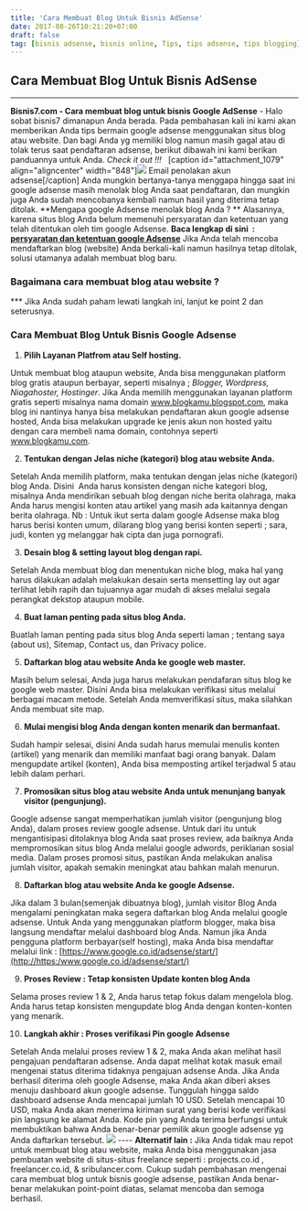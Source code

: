 ```yaml
---
title: 'Cara Membuat Blog Untuk Bisnis AdSense'
date: 2017-08-26T10:21:20+07:00
draft: false
tag: [bisnis adsense, bisnis online, Tips, tips adsense, tips blogging]
---
```

## Cara Membuat Blog Untuk Bisnis AdSense
----

**Bisnis7.com - Cara membuat blog untuk bisnis Google AdSense** \- Halo sobat bisnis7 dimanapun Anda berada. Pada pembahasan kali ini kami akan memberikan Anda tips bermain google adsense menggunakan situs blog atau website. Dan bagi Anda yg memiliki blog namun masih gagal atau di tolak terus saat pendaftaran adsense, berikut dibawah ini kami berikan panduannya untuk Anda. _Check it out !!!_   \[caption id="attachment_1079" align="aligncenter" width="848"\]![](https://www.bisnis7.com/wp-content/uploads/2017/08/cara-membuat-blog-bisnis-untuk-adsense-2.jpg) Email penolakan akun adsense\[/caption\] Anda mungkin bertanya-tanya menggapa hingga saat ini google adsense masih menolak blog Anda saat pendaftaran, dan mungkin juga Anda sudah mencobanya kembali namun hasil yang diterima tetap ditolak. **Mengapa google Adsense menolak blog Anda ? ** Alasannya, karena situs blog Anda belum memenuhi persyaratan dan ketentuan yang telah ditentukan oleh tim google Adsense. **Baca lengkap di sini  : [persyaratan dan ketentuan google Adsense](https://www.google.com/adsense/localized-terms:/)** Jika Anda telah mencoba mendaftarkan blog (website) Anda berkali-kali namun hasilnya tetap ditolak, solusi utamanya adalah membuat blog baru.

### Bagaimana cara membuat blog atau website ?

\*\*\* Jika Anda sudah paham lewati langkah ini, lanjut ke point 2 dan seterusnya.

### Cara Membuat Blog Untuk Bisnis Google Adsense

1.  **Pilih Layanan Platfrom atau Self hosting.**

Untuk membuat blog ataupun website, Anda bisa menggunakan platform blog gratis ataupun berbayar, seperti misalnya ; _Blogger, Wordpress, Niagahoster, Hostinger_. Jika Anda memilih menggunakan layanan platform gratis seperti misalnya nama domain www.blogkamu.blogspot.com, maka blog ini nantinya hanya bisa melakukan pendaftaran akun google adsense hosted, Anda bisa melakukan upgrade ke jenis akun non hosted yaitu dengan cara membeli nama domain, contohnya seperti www.blogkamu.com.

2.  **Tentukan dengan Jelas niche (kategori) blog atau website Anda.**

Setelah Anda memilih platform, maka tentukan dengan jelas niche (kategori) blog Anda. Disini  Anda harus konsisten dengan niche kategori blog, misalnya Anda mendirikan sebuah blog dengan niche berita olahraga, maka Anda harus mengisi konten atau artikel yang masih ada kaitannya dengan berita olahraga. Nb : Untuk ikut serta dalam google Adsense maka blog harus berisi konten umum, dilarang blog yang berisi konten seperti ; sara, judi, konten yg melanggar hak cipta dan juga pornografi.

3.  **Desain blog & setting layout blog dengan rapi.**

Setelah Anda membuat blog dan menentukan niche blog, maka hal yang harus dilakukan adalah melakukan desain serta mensetting lay out agar terlihat lebih rapih dan tujuannya agar mudah di akses melalui segala perangkat dekstop ataupun mobile.

4.  **Buat laman penting pada situs blog Anda.**

Buatlah laman penting pada situs blog Anda seperti laman ; tentang saya (about us), Sitemap, Contact us, dan Privacy police.

5.  **Daftarkan blog atau website Anda ke google web master.**

Masih belum selesai, Anda juga harus melakukan pendafaran situs blog ke google web master. Disini Anda bisa melakukan verifikasi situs melalui berbagai macam metode. Setelah Anda memverifikasi situs, maka silahkan Anda membuat site map.

6.  **Mulai mengisi blog Anda dengan konten menarik dan bermanfaat.**

Sudah hampir selesai, disini Anda sudah harus memulai menulis konten (artikel) yang menarik dan memiliki manfaat bagi orang banyak. Dalam mengupdate artikel (konten), Anda bisa memposting artikel terjadwal 5 atau lebih dalam perhari.

7.  **Promosikan situs blog atau website Anda untuk menunjang banyak visitor (pengunjung).**

Google adsense sangat memperhatikan jumlah visitor (pengunjung blog Anda), dalam proses review google adsense. Untuk dari itu untuk mengantisipasi ditolaknya blog Anda saat proses review, ada baiknya Anda mempromosikan situs blog Anda melalui google adwords, periklanan sosial media. Dalam proses promosi situs, pastikan Anda melakukan analisa jumlah visitor, apakah semakin meningkat atau bahkan malah menurun.

8.  **Daftarkan blog atau website Anda ke google Adsense.**

Jika dalam 3 bulan(semenjak dibuatnya blog), jumlah visitor Blog Anda mengalami peningkatan maka segera daftarkan blog Anda melalui google adsense. Untuk Anda yang menggunakan platform blogger, maka bisa langsung mendaftar melalui dashboard blog Anda. Namun jika Anda pengguna platform berbayar(self hosting), maka Anda bisa mendaftar melalui link : [https://www.google.co.id/adsense/start/](http://https:/www.google.co.id/adsense/start/)

9.  **Proses Review : Tetap konsisten Update konten blog Anda**

Selama proses review 1 & 2, Anda harus tetap fokus dalam mengelola blog. Anda harus tetap konsisten mengupdate blog Anda dengan konten-konten yang menarik.

10.  **Langkah akhir : Proses verifikasi Pin google Adsense**

Setelah Anda melalui proses review 1 & 2, maka Anda akan melihat hasil pengajuan pendaftaran adsense. Anda dapat melihat kotak masuk email mengenai status diterima tidaknya pengajuan adsense Anda. Jika Anda berhasil diterima oleh google Adsense, maka Anda akan diberi akses menuju dashboard akun google adsense. Tunggulah hingga saldo dashboard adsense Anda mencapai jumlah 10 USD. Setelah mencapai 10 USD, maka Anda akan menerima kiriman surat yang berisi kode verifikasi pin langsung ke alamat Anda. Kode pin yang Anda terima berfungsi untuk membuktikan bahwa Anda benar-benar pemilik akun google adsense yg Anda daftarkan tersebut. _![](https://www.bisnis7.com/wp-content/uploads/2017/08/cara-membuat-blog-bisnis-untuk-adsense.jpg)_ \-\-\-\- **Alternatif lain :** Jika Anda tidak mau repot untuk membuat blog atau website, maka Anda bisa menggunakan jasa pembuatan website di situs-situs freelance seperti : projects.co.id , freelancer.co.id, & sribulancer.com. Cukup sudah pembahasan mengenai cara membuat blog untuk bisnis google adsense, pastikan Anda benar-benar melakukan point-point diatas, selamat mencoba dan semoga berhasil.